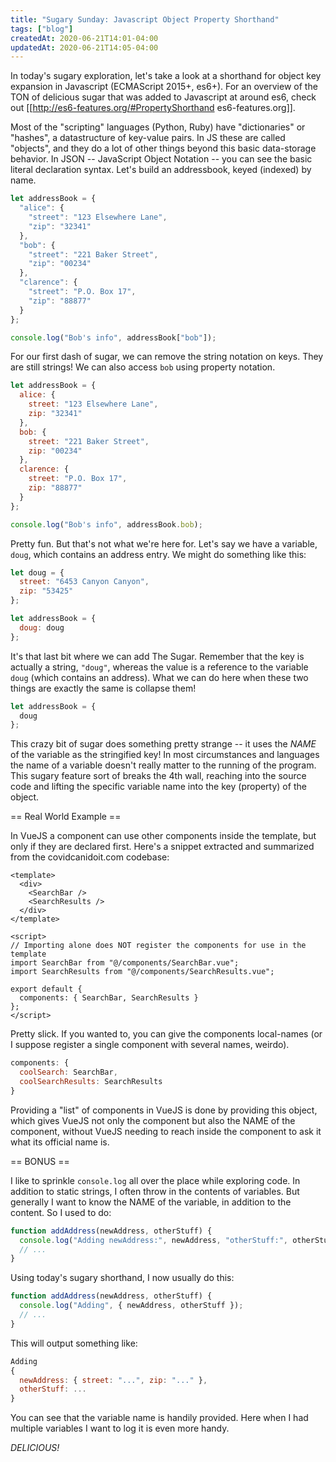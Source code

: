 ```yaml
---
title: "Sugary Sunday: Javascript Object Property Shorthand"
tags: ["blog"]
createdAt: 2020-06-21T14:01-04:00
updatedAt: 2020-06-21T14:05-04:00
---
```


In today's sugary exploration, let's take a look at a shorthand for object key expansion in Javascript (ECMAScript 2015+, es6+). For an overview of the TON of delicious sugar that was added to Javascript at around es6, check out [[http://es6-features.org/#PropertyShorthand es6-features.org]].

Most of the "scripting" languages (Python, Ruby) have "dictionaries" or "hashes", a datastructure of key-value pairs. In JS these are called "objects", and they do a lot of other things beyond this basic data-storage behavior. In JSON -- JavaScript Object Notation -- you can see the basic literal declaration syntax. Let's build an addressbook, keyed (indexed) by name.

```javascript
let addressBook = {
  "alice": {
    "street": "123 Elsewhere Lane",
    "zip": "32341"
  },
  "bob": {
    "street": "221 Baker Street",
    "zip": "00234"
  },
  "clarence": {
    "street": "P.O. Box 17",
    "zip": "88877"
  }
};

console.log("Bob's info", addressBook["bob"]);
```

For our first dash of sugar, we can remove the string notation on keys. They are still strings! We can also access `bob` using property notation.

```javascript
let addressBook = {
  alice: {
    street: "123 Elsewhere Lane",
    zip: "32341"
  },
  bob: {
    street: "221 Baker Street",
    zip: "00234"
  },
  clarence: {
    street: "P.O. Box 17",
    zip: "88877"
  }
};

console.log("Bob's info", addressBook.bob);
```

Pretty fun. But that's not what we're here for. Let's say we have a variable, `doug`, which contains an address entry. We might do something like this:

```javascript
let doug = {
  street: "6453 Canyon Canyon",
  zip: "53425"
};

let addressBook = {
  doug: doug
};
```

It's that last bit where we can add The Sugar. Remember that the key is actually a string, `"doug"`, whereas the value is a reference to the variable `doug` (which contains an address). What we can do here when these two things are exactly the same is collapse them!

```javascript
let addressBook = {
  doug
};
```

This crazy bit of sugar does something pretty strange -- it uses the *NAME* of the variable as the stringified key! In most circumstances and languages the name of a variable doesn't really matter to the running of the program. This sugary feature sort of breaks the 4th wall, reaching into the source code and lifting the specific variable name into the key (property) of the object.

== Real World Example ==

In VueJS a component can use other components inside the template, but only if they are declared first. Here's a snippet extracted and summarized from the covidcanidoit.com codebase:

```vue
<template>
  <div>
    <SearchBar />
    <SearchResults />
  </div>
</template>

<script>
// Importing alone does NOT register the components for use in the template
import SearchBar from "@/components/SearchBar.vue";
import SearchResults from "@/components/SearchResults.vue";

export default {
  components: { SearchBar, SearchResults }
};
</script>
```

Pretty slick. If you wanted to, you can give the components local-names (or I suppose register a single component with several names, weirdo).

```javascript
components: {
  coolSearch: SearchBar,
  coolSearchResults: SearchResults
}
```

Providing a "list" of components in VueJS is done by providing this object, which gives VueJS not only the component but also the NAME of the component, without VueJS needing to reach inside the component to ask it what its official name is.

== BONUS ==

I like to sprinkle `console.log` all over the place while exploring code. In addition to static strings, I often throw in the contents of variables. But generally I want to know the NAME of the variable, in addition to the content. So I used to do:

```javascript
function addAddress(newAddress, otherStuff) {
  console.log("Adding newAddress:", newAddress, "otherStuff:", otherStuff);
  // ...
}
```

Using today's sugary shorthand, I now usually do this:

```javascript
function addAddress(newAddress, otherStuff) {
  console.log("Adding", { newAddress, otherStuff });
  // ...
}
```

This will output something like:

```javascript
Adding
{
  newAddress: { street: "...", zip: "..." },
  otherStuff: ...
}
```

You can see that the variable name is handily provided. Here when I had multiple variables I want to log it is even more handy.

*DELICIOUS!*

